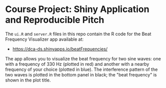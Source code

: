 # Course Project: Shiny Application and Reproducible Pitch

The `ui.R` and `server.R` files in this repo contain the R code for the Beat Frequency Visualizer app available at:

  * https://dca-ds.shinyapps.io/beatFrequencies/

The app allows you to visualize the beat frequency for two sine waves: one with a frequency of 330 Hz (plotted in red) and another with a nearby frequency of your choice (plotted in blue). The interference pattern of the two waves is plotted in the bottom panel in black; the "beat frequency" is shown in the plot title.
